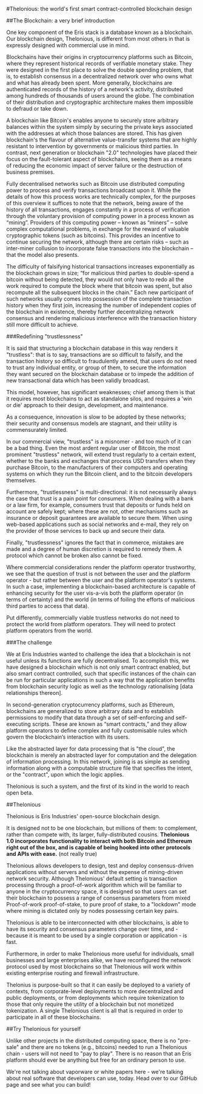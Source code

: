 #Thelonious: the world's first smart contract-controlled blockchain design 

##The Blockchain: a very brief introduction

One key component of the Eris stack is a database known as a blockchain. Our blockchain design, Thelonious, is different from most others in that is expressly designed with commercial use in mind.

Blockchains have their origins in cryptocurrency platforms such as Bitcoin, where they represent historical records of verifiable monetary stake. They were designed in the first place to solve the double spending problem, that is, to establish consensus in a decentralized network over who owns what and what has already been spent. More generally, blockchains are authenticated records of the history of a network's activity, distributed among hundreds of thousands of users around the globe. The combination of their distribution and cryptographic architecture makes them impossible to defraud or take down.

A blockchain like Bitcoin's enables anyone to securely store arbitrary balances within the system simply by securing the private keys associated with the addresses at which those balances are stored. This has given blockchain's the flavour of alternative value-transfer systems that are highly resistant to intervention by governments or malicious third parties. In contrast, next generation or blockchain "2.0" technologies have placed their focus on the fault-tolerant aspect of blockchains, seeing them as a means of reducing the economic impact of server failure or the destruction of business premises.

Fully decentralised networks such as Bitcoin use distributed computing power to process and verify transactions broadcast upon it.  While the details of how this process works are technically complex, for the purposes of this overview it suffices to note that the network, being aware of the history of all transactions, engages constantly in a process of verification through the voluntary provision of computing power in a process known as “mining”. Providers of this computing power – known as “miners” – solve complex computational problems, in exchange for the reward of valuable cryptographic tokens (such as bitcoins). This provides an incentive to continue securing the network, although there are certain risks – such as inter-miner collusion to incorporate false transactions into the blockchain – that the model also presents.

The difficulty of falsifying historical transactions increases exponentially as the blockchain grows in size; “for malicious third parties to double-spend a bitcoin without being detected, they would not only have to redo all the work required to compute the block where that bitcoin was spent, but also recompute all the subsequent blocks in the chain.” Each new participant of such networks usually comes into possession of the complete transaction history when they first join, increasing the number of independent copies of the blockchain in existence, thereby further decentralizing network consensus and rendering malicious interference with the transaction history still more difficult to achieve.

###Redefining "trustlessness"

It is said that structuring a blockchain database in this way renders it "trustless": that is to say, transactions are so difficult to falsify, and the transaction history so difficult to fraudulently amend, that users do not need to trust any individual entity, or group of them, to secure the information they want secured on the blockchain database or to impede the addition of new transactional data which has been validly broadcast. 

This model, however, has significant weaknesses; chief among them is that it requires most blockchains to act as standalone silos, and requires a 'win or die' approach to their design, development, and maintenance. 

As a consequence, innovation is slow to be adopted by these networks; their security and consensus models are stagnant, and their utility is commensurately limited. 

In our commercial view, "trustless" is a misnomer - and too much of it can be a bad thing. Even the most ardent regular user of Bitcoin, the most prominent "trustless" network, will extend trust regularly to a certain extent, whether to the banks and exchanges that process USD transfers when they purchase Bitcoin, to the manufacturers of their computers and operating systems on which they run the Bitcoin client, and to the bitcoin developers themselves. 

Furthermore, "trustlessness" is multi-directional: it is not necessarily always the case that trust is a pain point for consumers. When dealing with a bank or a law firm, for example, consumers trust that deposits or funds held on account are safely kept; where these are not, other mechanisms such as insurance or deposit guarantees are available to secure them. When using web-based applications such as social networks and e-mail, they rely on the provider of those services to back up and secure their data.

Finally, "trustlessness" ignores the fact that in commerce, mistakes are made and a degree of human discretion is required to remedy them. A protocol which cannot be broken also cannot be fixed.

Where commercial considerations render the platform operator trustworthy, we see that the question of trust is not between the user and the platform operator - but rather between the user and the platform operator's systems. In such a case, implementing a blockchain-based architecture is capable of enhancing security for the user vis-a-vis both the platform operator (in terms of certainty) and the world (in terms of foiling the efforts of malicious third parties to access that data).

Put differently, commercially viable trustless networks do not need to protect the world from platform operators. They will need to protect platform operators from the world. 

###The challenge

We at Eris Industries wanted to challenge the idea that a blockchain is not useful unless its functions are fully decentralised. To accomplish this, we have designed a blockchain which is not only smart contract enabled, but also smart contract controlled, such that specific instances of the chain can be run for particular applications in such a way that the application benefits from blockchain security logic as well as the technology rationalising [data relationships thereon]. 

In second-generation cryptocurrency platforms, such as Ethereum, blockchains are generalized to store arbitrary data and to establish permissions to modify that data through a set of self-enforcing and self-executing scripts. These are known as “smart contracts,” and they allow platform operators to define complex and fully customisable rules which govern the blockchain’s interaction with its users.

Like the abstracted layer for data processing that is "the cloud", the blockchain is merely an abstracted layer for computation and the delegation of information processing. In this network, joining is as simple as sending information along with a computable structure file that specifies the intent, or the "contract", upon which the logic applies. 

Thelonious is such a system, and the first of its kind in the world to reach open beta.

##Thelonious

Thelonious is Eris Industries' open-source blockchain design. 

It is designed not to be one blockchain, but millions of them: to complement, rather than compete with, its larger, fully-distributed cousins. **Thelonious 1.0 incorporates functionality to interact with both Bitcoin and Ethereum right out of the box, and is capable of being hooked into other protocols and APIs with ease.** (not really true)

Thelonious allows developers to design, test and deploy consensus-driven applications without servers and without the expense of mining-driven network security. Although Thelonious' default setting is transaction processing through a proof-of-work algorithm which will be familiar to anyone in the cryptocurrency space, it is designed so that users can set their blockchain to possess a range of consensus parameters from mixed Proof-of-work proof-of-stake, to pure proof of stake, to a "lockdown" mode where mining is dictated only by nodes possessing certain key pairs. 

Thelonious is able to be interconnected with other blockchains, is able to have its security and consensus parameters change over time, and - because it is meant to be used by a single corporation or application - is fast. 

Furthermore, in order to make Thelonious more useful for individuals, small businesses and large enterprises alike, we have reconfigured the network protocol used by most blockchains so that Thelonious will work within existing enterprise routing and firewall infrastructure.

Thelonius is purpose-built so that it can easily be deployed to a variety of contexts, from corporate-level deployments to more decentralized and public deployments, or from deployments which require tokenization to those that only require the utility of a blockchain but not monetized tokenization. A single Thelonious client is all that is required in order to participate in all of these blockchains. 

##Try Thelonious for yourself

Unlike other projects in the distributed computing space, there is no "pre-sale" and there are no tokens (e.g., bitcoins) needed to run a Thelonious chain - users will not need to "pay to play". There is no reason that an Eris platform should ever be anything but free for an ordinary person to use.

We're not talking about vaporware or white papers here - we're talking about real software that developers can use, today. Head over to our GitHub page and see what you can build! 

